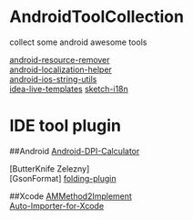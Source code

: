 # AndroidToolCollection
collect some android awesome tools  

[android-resource-remover](https://github.com/KeepSafe/android-resource-remover)  
[android-localization-helper](https://github.com/jordanjoz1/android-localization-helper)  
[android-ios-string-utils](https://github.com/ratana/android-ios-string-utils)  
[idea-live-templates](https://github.com/keyboardsurfer/idea-live-templates)
[sketch-i18n](https://github.com/realaboo/sketch-i18n)

# IDE tool plugin
##Android
[Android-DPI-Calculator](https://github.com/JerzyPuchalski/Android-DPI-Calculator)  

[ButterKnife Zelezny]  
[GsonFormat]
[folding-plugin](https://github.com/dmytrodanylyk/folding-plugin)

##Xcode
[AMMethod2Implement](https://github.com/MellongLau/AMMethod2Implement)  
[Auto-Importer-for-Xcode](https://github.com/citrusbyte/Auto-Importer-for-Xcode)
